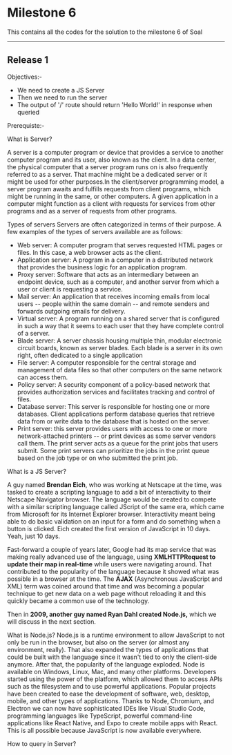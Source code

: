 # Milestone 6
This contains all the codes for the solution to the milestone 6 of Soal
******
## Release 1 

Objectives:-
- We need to create a JS Server
- Then we need to run the server
- The output of '/' route should return 'Hello World!' in response when queried

Prerequiste:-

What is Server?

A server is a computer program or device that provides a service to another computer program and its user, also known as the client.
In a data center, the physical computer that a server program runs on is also frequently referred to as a server. That machine might be a dedicated server or it might be used   for other purposes.In the client/server programming model, a server program awaits and fulfills requests from client programs, which might be running in the same, or other computers. A given application in a computer might function as a client with requests for services from other programs and as a server of requests from other programs.

Types of servers
Servers are often categorized in terms of their purpose. A few examples of the types of servers available are as follows:

- Web server: A computer program that serves requested HTML pages or files. In this case, a web browser acts as the client.
- Application server: A program in a computer in a distributed network that provides the business logic for an application program.
- Proxy server: Software that acts as an intermediary between an endpoint device, such as a computer, and another server from which a user or client is requesting a service.
- Mail server: An application that receives incoming emails from local users -- people within the same domain -- and remote senders and forwards outgoing emails for delivery.
- Virtual server: A program running on a shared server that is configured in such a way that it seems to each user that they have complete control of a server.
- Blade server: A server chassis housing multiple thin, modular electronic circuit boards, known as server blades. Each blade is a server in its own right, often dedicated to a single application
- File server: A computer responsible for the central storage and management of data files so that other computers on the same network can access them.
- Policy server: A security component of a policy-based network that provides authorization services and facilitates tracking and control of files. 
- Database server: This server is responsible for hosting one or more databases. Client applications perform database queries that retrieve data from or write data to the database that is hosted on the server.
- Print server: this server provides users with access to one or more network-attached printers -- or print devices as some server vendors call them. The print server acts as a queue for the print jobs that users submit. Some print servers can prioritize the jobs in the print queue based on the job type or on who submitted the print job.

  
What is a JS Server?

A guy named **Brendan Eich**, who was working at Netscape at the time, was tasked to create a scripting language to add a bit of interactivity to their Netscape Navigator browser. The language would be created to compete with a similar scripting language called JScript of the same era, which came from Microsoft for its Internet Explorer browser. Interactivity meant being able to do basic validation on an input for a form and do something when a button is clicked. Eich created the first version of JavaScript in 10 days. Yeah, just 10 days.

Fast-forward a couple of years later, Google had its map service that was making really advanced use of the language, using **XMLHTTPRequest to update their map in real-time** while users were navigating around. That contributed to the popularity of the language because it showed what was possible in a browser at the time. The **AJAX** (Asynchronous JavaScript and XML) term was coined around that time and was becoming a popular technique to get new data on a web page without reloading it and this quickly became a common use of the technology.

Then in **2009, another guy named Ryan Dahl created Node.js,** which we will discuss in the next section.

What is Node.js?
Node.js is a runtime environment to allow JavaScript to not only be run in the browser, but also on the server (or almost any environment, really). That also expanded the types of applications that could be built with the language since it wasn't tied to only the client-side anymore. After that, the popularity of the language exploded. Node is available on Windows, Linux, Mac, and many other platforms. Developers started using the power of the platform, which allowed them to access APIs such as the filesystem and to use powerful applications. Popular projects have been created to ease the development of software, web, desktop, mobile, and other types of applications. Thanks to Node, Chromium, and Electron we can now have sophisticated IDEs like Visual Studio Code, programming languages like TypeScript, powerful command-line applications like React Native, and Expo to create mobile apps with React. This is all possible because JavaScript is now available everywhere.

How to query in Server?


